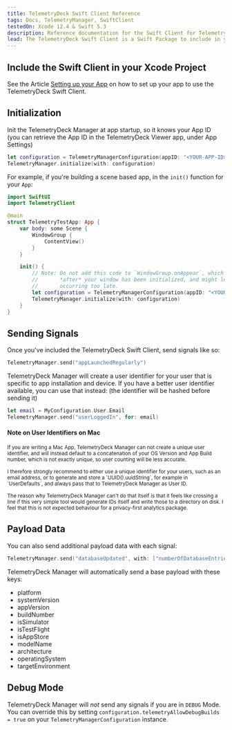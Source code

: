 ```yaml
---
title: TelemetryDeck Swift Client Reference
tags: Docs, TelemetryManager, SwiftClient
testedOn: Xcode 12.4 & Swift 5.3
description: Reference documentation for the Swift Client for TelemetryDeck-using apps
lead: The TelemetryDeck Swift Client is a Swift Package to include in your app
---
```


## Include the Swift Client in your Xcode Project

See the Article [Setting up your App](/pages/setting-up-your-application.html) on how to set up your app to use the TelemetryDeck Swift Client.

## Initialization

Init the TelemetryDeck Manager at app startup, so it knows your App ID (you can retrieve the App ID in the TelemetryDeck Viewer app, under App Settings)

```swift
let configuration = TelemetryManagerConfiguration(appID: "<YOUR-APP-ID>")
TelemetryManager.initialize(with: configuration)
```

For example, if you're building a scene based app, in the `init()` function for your `App`:

```swift
import SwiftUI
import TelemetryClient

@main
struct TelemetryTestApp: App {
    var body: some Scene {
        WindowGroup {
            ContentView()
        }
    }

    init() {
        // Note: Do not add this code to `WindowGroup.onAppear`, which will be called
        //       *after* your window has been initialized, and might lead to out initialization
        //       occurring too late.
        let configuration = TelemetryManagerConfiguration(appID: "<YOUR-APP-ID>")
        TelemetryManager.initialize(with: configuration)
    }
}
```

## Sending Signals

Once you've included the TelemetryDeck Swift Client, send signals like so:

```swift
TelemetryManager.send("appLaunchedRegularly")
```

TelemetryDeck Manager will create a user identifier for your user that is specific to app installation and device. If you have a better user identifier available, you can use that instead: (the identifier will be hashed before sending it)

```swift
let email = MyConfiguration.User.Email
TelemetryManager.send("userLoggedIn", for: email)
```

<div class="alert alert-secondary" role="alert">
<h4 class="alert-heading">Note on User Identifiers on Mac</h4>
<p><small>If you are writing a Mac App, TelemetryDeck Manager can not create a unique user identifier, and will instead default to a concatenation of your OS Version and App Build number, which is not exactly unique, so user counting will be less accurate.</small></p>

<p><small>I therefore strongly recommend to either use a unique identifier for your users, such as an email address, or to generate and store a `UUID().uuidString`, for example in `UserDefaults`, and always pass that to TelemetryDeck Manager as User ID.</small></p>

<p><small>The reason why TelemetryDeck Manager can't do that itself is that it feels like crossing a line if this very simple tool would generate IDs itself and write those to a directory on disk. I feel that this is not expected behaviour for a privacy-first analytics package.</small></p>

</div>

## Payload Data

You can also send additional payload data with each signal:

```swift
TelemetryManager.send("databaseUpdated", with: ["numberOfDatabaseEntries": "3831"])
```

TelemetryDeck Manager will automatically send a base payload with these keys:

- platform
- systemVersion
- appVersion
- buildNumber
- isSimulator
- isTestFlight
- isAppStore
- modelName
- architecture
- operatingSystem
- targetEnvironment

## Debug Mode

TelemetryDeck Manager will _not_ send any signals if you are in `DEBUG` Mode. You can override this by setting `configuration.telemetryAllowDebugBuilds = true` on your `TelemetryManagerConfiguration` instance.

